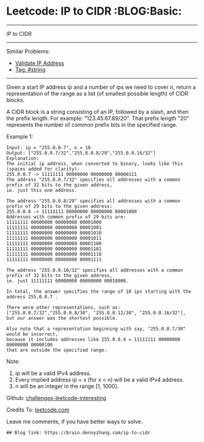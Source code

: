 # Leetcode: IP to CIDR     :BLOG:Basic:


---

IP to CIDR  

---

Similar Problems:  
-   [Validate IP Address](https://brain.dennyzhang.com/validate-ip-address)
-   [Tag: #string](https://brain.dennyzhang.com/tag/string)

---

Given a start IP address ip and a number of ips we need to cover n, return a representation of the range as a list (of smallest possible length) of CIDR blocks.  

A CIDR block is a string consisting of an IP, followed by a slash, and then the prefix length. For example: "123.45.67.89/20". That prefix length "20" represents the number of common prefix bits in the specified range.  

Example 1:  

    Input: ip = "255.0.0.7", n = 10
    Output: ["255.0.0.7/32","255.0.0.8/29","255.0.0.16/32"]
    Explanation:
    The initial ip address, when converted to binary, looks like this (spaces added for clarity):
    255.0.0.7 -> 11111111 00000000 00000000 00000111
    The address "255.0.0.7/32" specifies all addresses with a common prefix of 32 bits to the given address,
    ie. just this one address.
    
    The address "255.0.0.8/29" specifies all addresses with a common prefix of 29 bits to the given address:
    255.0.0.8 -> 11111111 00000000 00000000 00001000
    Addresses with common prefix of 29 bits are:
    11111111 00000000 00000000 00001000
    11111111 00000000 00000000 00001001
    11111111 00000000 00000000 00001010
    11111111 00000000 00000000 00001011
    11111111 00000000 00000000 00001100
    11111111 00000000 00000000 00001101
    11111111 00000000 00000000 00001110
    11111111 00000000 00000000 00001111
    
    The address "255.0.0.16/32" specifies all addresses with a common prefix of 32 bits to the given address,
    ie. just 11111111 00000000 00000000 00010000.
    
    In total, the answer specifies the range of 10 ips starting with the address 255.0.0.7 .
    
    There were other representations, such as:
    ["255.0.0.7/32","255.0.0.8/30", "255.0.0.12/30", "255.0.0.16/32"],
    but our answer was the shortest possible.
    
    Also note that a representation beginning with say, "255.0.0.7/30" would be incorrect,
    because it includes addresses like 255.0.0.4 = 11111111 00000000 00000000 00000100 
    that are outside the specified range.

Note:  
1.  ip will be a valid IPv4 address.
2.  Every implied address ip + x (for x < n) will be a valid IPv4 address.
3.  n will be an integer in the range [1, 1000].

Github: [challenges-leetcode-interesting](https://github.com/DennyZhang/challenges-leetcode-interesting/tree/master/ip-to-cidr)  

Credits To: [leetcode.com](https://leetcode.com/problems/ip-to-cidr/description/)  

Leave me comments, if you have better ways to solve.  

    ## Blog link: https://brain.dennyzhang.com/ip-to-cidr